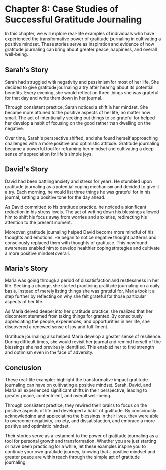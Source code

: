 Chapter 8: Case Studies of Successful Gratitude Journaling
==========================================================

In this chapter, we will explore real-life examples of individuals who have experienced the transformative power of gratitude journaling in cultivating a positive mindset. These stories serve as inspiration and evidence of how gratitude journaling can bring about greater peace, happiness, and overall well-being.

Sarah's Story
-------------

Sarah had struggled with negativity and pessimism for most of her life. She decided to give gratitude journaling a try after hearing about its potential benefits. Every evening, she would reflect on three things she was grateful for that day and write them down in her journal.

Through consistent practice, Sarah noticed a shift in her mindset. She became more attuned to the positive aspects of her life, no matter how small. The act of intentionally seeking out things to be grateful for helped her develop a habit of focusing on the good rather than dwelling on the negative.

Over time, Sarah's perspective shifted, and she found herself approaching challenges with a more positive and optimistic attitude. Gratitude journaling became a powerful tool for reframing her mindset and cultivating a deep sense of appreciation for life's simple joys.

David's Story
-------------

David had been battling anxiety and stress for years. He stumbled upon gratitude journaling as a potential coping mechanism and decided to give it a try. Each morning, he would list three things he was grateful for in his journal, setting a positive tone for the day ahead.

As David committed to his gratitude practice, he noticed a significant reduction in his stress levels. The act of writing down his blessings allowed him to shift his focus away from worries and anxieties, redirecting his attention to the present moment.

Moreover, gratitude journaling helped David become more mindful of his thoughts and emotions. He began to notice negative thought patterns and consciously replaced them with thoughts of gratitude. This newfound awareness enabled him to develop healthier coping strategies and cultivate a more positive mindset overall.

Maria's Story
-------------

Maria was going through a period of dissatisfaction and restlessness in her life. Seeking a change, she started practicing gratitude journaling on a daily basis. Instead of merely listing things she was grateful for, Maria took it a step further by reflecting on why she felt grateful for those particular aspects of her life.

As Maria delved deeper into her gratitude practice, she realized that her discontent stemmed from taking things for granted. By consciously appreciating the people, experiences, and opportunities in her life, she discovered a renewed sense of joy and fulfillment.

Gratitude journaling also helped Maria develop a greater sense of resilience. During difficult times, she would revisit her journal and remind herself of the blessings she had previously identified. This enabled her to find strength and optimism even in the face of adversity.

Conclusion
----------

These real-life examples highlight the transformative impact gratitude journaling can have on cultivating a positive mindset. Sarah, David, and Maria all experienced significant shifts in their perspective, leading to greater peace, contentment, and overall well-being.

Through consistent practice, they rewired their brains to focus on the positive aspects of life and developed a habit of gratitude. By consciously acknowledging and appreciating the blessings in their lives, they were able to overcome negativity, anxiety, and dissatisfaction, and embrace a more positive and optimistic mindset.

Their stories serve as a testament to the power of gratitude journaling as a tool for personal growth and transformation. Whether you are just starting or have been practicing for a while, let these examples inspire you to continue your own gratitude journey, knowing that a positive mindset and greater peace are within reach through the simple act of gratitude journaling.
